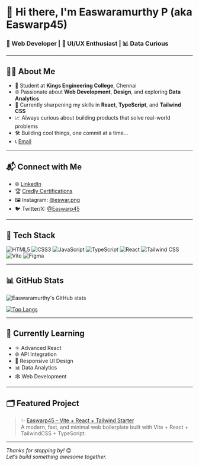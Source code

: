 # 👋 Hi there, I'm Easwaramurthy P (aka Easwarp45)

### 🚀 Web Developer | 🎨 UI/UX Enthusiast | 📊 Data Curious

---

## 👨‍💻 About Me

- 🏫 Student at **Kings Engineering College**, Chennai  
- 🌐 Passionate about **Web Development**, **Design**, and exploring **Data Analytics**  
- 🧠 Currently sharpening my skills in **React**, **TypeScript**, and **Tailwind CSS**  
- 📈 Always curious about building products that solve real-world problems  
- 🛠️ Building cool things, one commit at a time...
- 📞 [Email ](easwap45gmail.com)

---

## 📬 Connect with Me

- 🌐 [LinkedIn](https://www.linkedin.com/in/easwaramurthy-p-8b561a294)
- 🏆 [Credly Certifications](https://www.credly.com/users/easwaramurthy-p)
- 🖼️ Instagram: [@eswar.png](https://instagram.com/eswar.png)
- 🐦 Twitter/X: [@Easwarp45](https://twitter.com/Easwarp45)

---

## 🔧 Tech Stack

![HTML5](https://img.shields.io/badge/HTML5-E34F26?style=flat&logo=html5&logoColor=white)
![CSS3](https://img.shields.io/badge/CSS3-1572B6?style=flat&logo=css3&logoColor=white)
![JavaScript](https://img.shields.io/badge/JavaScript-F7DF1E?style=flat&logo=javascript&logoColor=black)
![TypeScript](https://img.shields.io/badge/TypeScript-3178C6?style=flat&logo=typescript&logoColor=white)
![React](https://img.shields.io/badge/React-61DAFB?style=flat&logo=react&logoColor=black)
![Tailwind CSS](https://img.shields.io/badge/Tailwind_CSS-38B2AC?style=flat&logo=tailwind-css&logoColor=white)
![Vite](https://img.shields.io/badge/Vite-646CFF?style=flat&logo=vite&logoColor=white)
![Figma](https://img.shields.io/badge/Figma-F24E1E?style=flat&logo=figma&logoColor=white)

---

## 📊 GitHub Stats

![Easwaramurthy's GitHub stats](https://github-readme-stats.vercel.app/api?username=Easwarp45&show_icons=true&theme=tokyonight)

[![Top Langs](https://github-readme-stats.vercel.app/api/top-langs/?username=Easwarp45&layout=compact&theme=tokyonight)](https://github.com/Easwarp45)

---

## 📌 Currently Learning

- ⚛️ Advanced React
- 🌐 API Integration
- 📱 Responsive UI Design
- 📊 Data Analytics
- 🕸️ Web Development 

---

## 🗂️ Featured Project

> ✨ [Easwarp45 – Vite + React + Tailwind Starter](https://github.com/Easwarp45/YourRepoName)  
> A modern, fast, and minimal web boilerplate built with Vite + React + TailwindCSS + TypeScript.

---

_Thanks for stopping by!_ 😊  
_Let’s build something awesome together._

